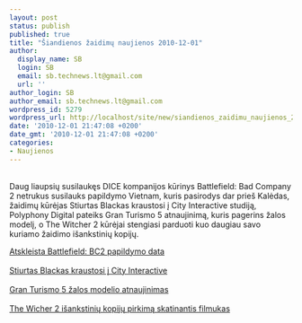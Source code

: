 ```yaml
---
layout: post
status: publish
published: true
title: "Šiandienos žaidimų naujienos 2010-12-01"
author:
  display_name: SB
  login: SB
  email: sb.technews.lt@gmail.com
  url: ''
author_login: SB
author_email: sb.technews.lt@gmail.com
wordpress_id: 5279
wordpress_url: http://localhost/site/new/siandienos_zaidimu_naujienos_20101201/
date: '2010-12-01 21:47:08 +0200'
date_gmt: '2010-12-01 21:47:08 +0200'
categories:
- Naujienos
---
```

<p>
<br />Daug liaupsių susilaukęs DICE kompanijos kūrinys Battlefield: Bad Company 2 netrukus susilauks papildymo Vietnam, kuris pasirodys dar prieš Kalėdas, žaidimų kūrėjas Stiurtas Blackas kraustosi į City Interactive studiją, Polyphony Digital pateiks Gran Turismo 5 atnaujinimą, kuris pagerins žalos modelį, o The Witcher 2 kūrėjai stengiasi parduoti kuo daugiau savo kuriamo žaidimo išankstinių kopijų.</p>
<p><a class="ns" href="http://gamesnation.lt/naujienos/bfbc2-vietnam-ileidimo-datos-atskleistos">Atskleista Battlefield: BC2 papildymo data</a><br />
<br /><a class="ns" href="http://gamesnation.lt/naujienos/stuartas-blackas-kraustosi-city-interactive-studij">Stiurtas Blackas kraustosi į City Interactive</a><br />
<br /><a class="ns" href="http://gamesnation.lt/naujienos/gran-turismo-5-alos-modelio-atnaujinimas-pasirodys-jau-gruod">Gran Turismo 5 žalos modelio atnaujinimas</a><br />
<br /><a class="ns" href="http://gamesnation.lt/naujienos/the-witcher-2-pirkj-magnetas-video">The Wicher 2 išankstinių kopijų pirkimą skatinantis filmukas</a><br /></p>
